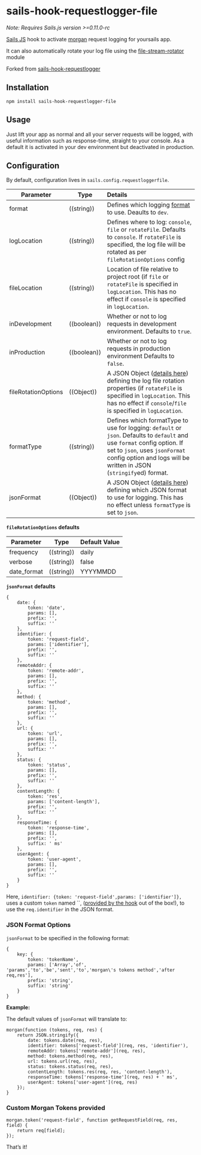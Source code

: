 # sails-hook-requestlogger-file

*Note: Requires Sails.js version >=0.11.0-rc*

[Sails JS](http://sailsjs.org) hook to activate [morgan](https://github.com/expressjs/morgan) request logging for yoursails app.

It can also automatically rotate your log file using the [file-stream-rotator](https://www.npmjs.com/package/file-stream-rotator) module

Forked from [sails-hook-requestlogger](https://github.com/artificialio/sails-hook-requestlogger)

## Installation

`npm install sails-hook-requestlogger-file`

## Usage

Just lift your app as normal and all your server requests will be logged, with useful information such as response-time, straight to your console. As a default it is activated in your dev environment but deactivated in production.

## Configuration

By default, configuration lives in `sails.config.requestloggerfile`.

Parameter           | Type        | Details
------------------- | ----------- |:---------------------------------
format              | ((string))  | Defines which logging [format](https://github.com/expressjs/morgan#predefined-formats) to use. Deaults to `dev`.
logLocation         | ((string))  | Defines where to log: `console`, `file` or `rotateFile`. Defaults to `console`. If `rotateFile` is specified, the log file will be rotated as per `fileRotationOptions` config
fileLocation        | ((string))  | Location of file relative to project root (if `file` or `rotateFile` is specified in `logLocation`. This has no effect if `console` is specified in `logLocation`. 
inDevelopment       | ((boolean)) | Whether or not to log requests in development environment.  Defaults to `true`.
inProduction        | ((boolean)) | Whether or not to log requests in production environment  Defaults to `false`.
fileRotationOptions | ((Object))  | A JSON Object ([details here](https://github.com/expressjs/morgan#log-file-rotation)) defining the log file rotation properties (if `rotateFile` is specified in `logLocation`. This has no effect if `console`/`file` is specified in `logLocation`.
formatType          | ((string))  | Defines which formatType to use for logging: `default` or `json`. Defaults to `default` and use `format` config option. If set to `json`, uses `jsonFormat` config option and logs will be written in JSON (`stringify`ed) format.
jsonFormat          | ((Object))  | A JSON Object ([details here](#json-format-options)) defining which JSON format to use for logging. This has no effect unless `formatType` is set to `json`.

**`fileRotationOptions` defaults**

Parameter           | Type        | Default Value
------------------- | ----------- |:---------------------------------
frequency           | ((string))  | daily
verbose             | ((string))  | false
date_format         | ((string))  | YYYYMMDD


**`jsonFormat` defaults**

````
{
    date: {
        token: 'date',
        params: [],
        prefix: '',
        suffix: ''
    },
    identifier: {
        token: 'request-field',
        params: ['identifier'],
        prefix: '',
        suffix: ''
    },
    remoteAddr: {
        token: 'remote-addr',
        params: [],
        prefix: '',
        suffix: ''
    },
    method: {
        token: 'method',
        params: [],
        prefix: '',
        suffix: ''
    },
    url: {
        token: 'url',
        params: [],
        prefix: '',
        suffix: ''
    },
    status: {
        token: 'status',
        params: [],
        prefix: '',
        suffix: ''
    },
    contentLength: {
        token: 'res',
        params: ['content-length'],
        prefix: '',
        suffix: ''
    },
    responseTime: {
        token: 'response-time',
        params: [],
        prefix: '',
        suffix: ' ms'
    },
    userAgent: {
        token: 'user-agent',
        params: [],
        prefix: '',
        suffix: ''
    }
}
````

Here, `identifier: {token: 'request-field',params: ['identifier']},` uses a custom `token` named ``, ([provided by the hook](#custom-morgan-tokens-provided) out of the box!), to use the `req.identifier` in the JSON format.


### JSON Format Options

`jsonFormat` to be specified in the following format:

````
{
    key: {
        token: 'tokenName',
        params: ['Array','of', 'params','to','be','sent','to','morgan\'s tokens method','after req,res'],
        prefix: 'string',
        suffix: 'string'
    }
}
````

**Example:**

The default values of `jsonFormat` will translate to:

````
morgan(function (tokens, req, res) {
    return JSON.stringify({
        date: tokens.date(req, res),
        identifier: tokens['request-field'](req, res, 'identifier'),
        remoteAddr: tokens['remote-addr'](req, res),
        method: tokens.method(req, res),
        url: tokens.url(req, res),
        status: tokens.status(req, res),
        contentLength: tokens.res(req, res, 'content-length'),
        responseTime: tokens['response-time'](req, res) + ' ms',
        userAgent: tokens['user-agent'](req, res)
    });
}

````

### Custom Morgan Tokens provided

````
morgan.token('request-field', function getRequestField(req, res, field) {
    return req[field];
});
````


That&rsquo;s it!
